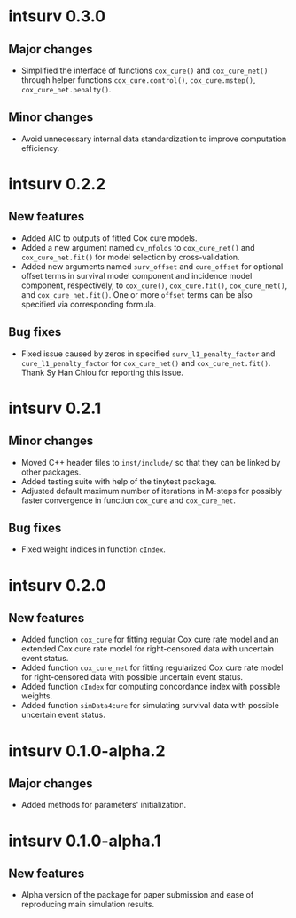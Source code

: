 # intsurv 0.3.0

## Major changes

- Simplified the interface of functions `cox_cure()` and `cox_cure_net()`
  through helper functions `cox_cure.control()`, `cox_cure.mstep()`,
  `cox_cure_net.penalty()`.

## Minor changes

- Avoid unnecessary internal data standardization to improve computation
  efficiency.


# intsurv 0.2.2

## New features

- Added AIC to outputs of fitted Cox cure models.
- Added a new argument named `cv_nfolds` to `cox_cure_net()` and
  `cox_cure_net.fit()` for model selection by cross-validation.
- Added new arguments named `surv_offset` and `cure_offset` for optional offset
  terms in survival model component and incidence model component, respectively,
  to `cox_cure()`, `cox_cure.fit()`, `cox_cure_net()`, and `cox_cure_net.fit()`.
  One or more `offset` terms can be also specified via corresponding formula.

## Bug fixes

- Fixed issue caused by zeros in specified `surv_l1_penalty_factor` and
  `cure_l1_penalty_factor` for `cox_cure_net()` and `cox_cure_net.fit()`. Thank
  Sy Han Chiou for reporting this issue.


# intsurv 0.2.1

## Minor changes

- Moved C++ header files to `inst/include/` so that they can be linked by other
  packages.
- Added testing suite with help of the tinytest package.
- Adjusted default maximum number of iterations in M-steps for possibly faster
  convergence in function `cox_cure` and `cox_cure_net`.

## Bug fixes

- Fixed weight indices in function `cIndex`.


# intsurv 0.2.0

## New features

- Added function `cox_cure` for fitting regular Cox cure rate model and an
  extended Cox cure rate model for right-censored data with uncertain event
  status.
- Added function `cox_cure_net` for fitting regularized Cox cure rate model for
  right-censored data with possible uncertain event status.
- Added function `cIndex` for computing concordance index with possible weights.
- Added function `simData4cure` for simulating survival data with possible
  uncertain event status.


# intsurv 0.1.0-alpha.2

## Major changes

- Added methods for parameters' initialization.


# intsurv 0.1.0-alpha.1

## New features

- Alpha version of the package for paper submission and ease of reproducing main
  simulation results.
